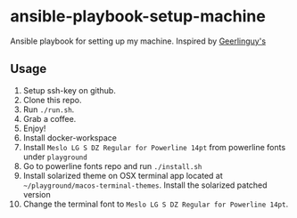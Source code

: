 # ansible-playbook-setup-machine
Ansible playbook for setting up my machine. Inspired by [Geerlinguy's](https://github.com/geerlingguy/mac-dev-playbook)

## Usage
1. Setup ssh-key on github.
1. Clone this repo.
1. Run `./run.sh`.
1. Grab a coffee.
1. Enjoy!
1. Install docker-workspace
1. Install `Meslo LG S DZ Regular for Powerline 14pt` from powerline fonts under `playground`
1. Go to powerline fonts repo and run `./install.sh`
1. Install solarized theme on OSX terminal app located at `~/playground/macos-terminal-themes`. Install the solarized patched version
1. Change the terminal font to `Meslo LG S DZ Regular for Powerline 14pt`.

